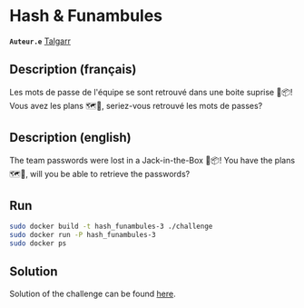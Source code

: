 # Hash & Funambules

**`Auteur.e`** [Talgarr](https://github.com/Talgarr)

## Description (français)

Les mots de passe de l'équipe se sont retrouvé dans une boite suprise 🤡📦!
Vous avez les plans 🗺️📏, seriez-vous retrouvé les mots de passes?

## Description (english)

The team passwords were lost in a Jack-in-the-Box 🤡📦!
You have the plans 🗺️📏, will you be able to retrieve the passwords?

## Run

```bash
sudo docker build -t hash_funambules-3 ./challenge
sudo docker run -P hash_funambules-3
sudo docker ps
```

## Solution

Solution of the challenge can be found [here](solution/).
